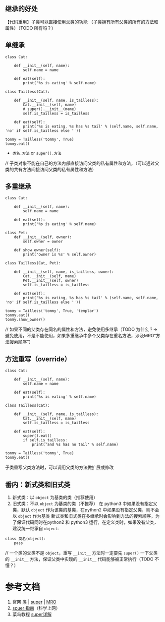 ## 继承的好处
【代码重用】子类可以直接使用父类的功能 （子类拥有所有父类的所有的方法和属性）（TODO 所有吗？）

## 单继承
```
class Cat:

	def __init__(self, name):
		self.name = name

	def eat(self):
		print('%s is eating' % self.name)

class Tailless(Cat):

	def __init__(self, name, is_tailless):
		Cat.__init__(self, name)
		# super().__init__(name)
		self.is_tailless = is_tailless

	def eat(self):
		print('%s is eating, %s has %s tail' % (self.name, self.name, 'no' if self.is_tailless else ''))

tommy = Tailless('tommy', True)
tommy.eat()
```
- `类名.方法` or `super().方法`

// 子类对象不能在自己的方法内部直接访问父类的私有属性和方法，（可以通过父类的共有方法间接访问父类的私有属性和方法）

## 多重继承
```
class Cat:

	def __init__(self, name):
		self.name = name

	def eat(self):
		print('%s is eating' % self.name)

class Pet:
	def __init__(self, owner):
		self.owner = owner

	def show_owner(self):
		print('owner is %s' % self.owner)

class Tailless(Cat, Pet):

	def __init__(self, name, is_tailless, owner):
		Cat.__init__(self, name)
		Pet.__init__(self, owner)
		self.is_tailless = is_tailless

	def eat(self):
		print('%s is eating, %s has %s tail' % (self.name, self.name, 'no' if self.is_tailless else ''))

tommy = Tailless('tommy', True, 'templar')
tommy.eat()
tommy.show_owner()
```
// 如果不同的父类存在同名的属性和方法，避免使用多继承（TODO 为什么？-> 避免使用，不是不能使用，如果多重继承中多个父类存在重名方法，涉及MRO“方法搜索顺序”）


## 方法重写（override）
```
class Cat:

	def __init__(self, name):
		self.name = name

	def eat(self):
		print('%s is eating' % self.name)

class Tailless(Cat):

	def __init__(self, name, is_tailless):
		Cat.__init__(self, name)
		self.is_tailless = is_tailless

	def eat(self):
		super().eat()
		if self.is_tailless:
			print('and %s has no tail' % self.name)

tommy = Tailless('tommy', True)
tommy.eat()
```
子类重写父类方法时，可以调用父类的方法做扩展或修改

## 番内：新式类和旧式类
1. 新式类：以 `object` 为基类的类（推荐使用）
1. 旧式类：不以 `object` 为基类的类（不推荐）
在 python3 中如果没有指定父类，默认 `object` 作为该类的基类，在python2 中如果没有指定父类，则不会以 `object` 作为基类
新式类和旧式类在多继承时会影响到方法的搜索顺序，为了保证代码同时在python2 和 python3 运行，在定义类时，如果没有父类，建议统一继承自 `object`:
```
class 类名(object):
	pass
```
// 一个类的父类不是 `object`，重写 `__init__` 方法时一定要先 `super()` 一下父类的 `__init__` 方法，保证父类中实现的 `__init__` 代码能够被正常执行（TODO 不懂？）



# 参考文档
1. 官网 [类](https://docs.python.org/3.5/tutorial/classes.html) | [super](https://docs.python.org/3.5/library/functions.html#super) | [MRO](https://www.python.org/download/releases/2.3/mro/)
2. [spuer 指南](https://rhettinger.wordpress.com/2011/05/26/super-considered-super/)（科学上网）
2. 菜鸟教程 [super详解](https://www.runoob.com/w3cnote/python-super-detail-intro.html) 